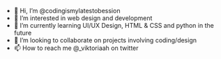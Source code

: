 - 👋 Hi, I’m @codingismylatestobession
- 👀 I’m interested in web design and development
- 🌱 I’m currently learning UI/UX Design, HTML & CSS and python in the future
- 💞️ I’m looking to collaborate on projects involving coding/design
- 📫 How to reach me @_viktoriaah on twitter

<!---
codingismylastestobession/codingismylastestobession is a ✨ special ✨ repository because its `README.md` (this file) appears on your GitHub profile.
You can click the Preview link to take a look at your changes.
--->
